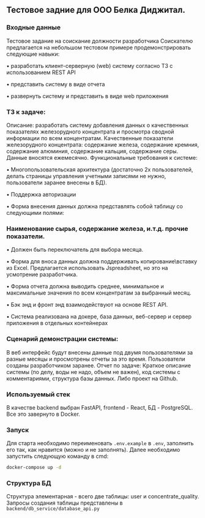 ## Тестовое задние для ООО Белка Диджитал.

### Входные данные

Тестовое задание на соискание должности разработчика 
Соискателю предлагается на небольшом тестовом примере продемонстрировать следующие навыки:

•	разработать клиент-серверную (web) систему согласно ТЗ с использованием REST API

•	представить систему в виде отчета

•	развернуть систему и представить в виде web приложения


### ТЗ к задаче:

Описание: разработать систему добавления данных о качественных показателях железорудного концентрата и просмотра сводной информации по всем концентратам. Качественные показатели железорудного концентрата: содержание железа, содержание кремния, содержание алюминия, содержание кальция, содержание серы. Данные вносятся ежемесячно.
Функциональные требования к системе:

• Многопользовательская архитектура (достаточно 2х пользователей, делать страницы управления учетными записями не нужно, пользователи заранее внесены в БД). 

• Поддержка авторизации 

• Форма внесения данных должна представлять собой таблицу со следующими полями:

### Наименование сырья, содержание железа, и.т.д. прочие показатели.

•	Должен быть переключатель для выбора месяца.

•	Форма для вноса данных должна поддерживать копирование\вставку из Excel. Предлагается использовать Jspreadsheet, но это на усмотрение разработчика.

•	Форма отчета должна выводить среднее, минимальное и максимальные значения по всем концентратам за выбранный месяц.

•	Бэк энд и фронт энд взаимодействуют на основе REST API. 

•	Система реализована на докере, база данных, веб-сервер и сервер приложения в отдельных контейнерах


### Сценарий демонстрации системы:

В веб интерфейс будут внесены данные под двумя пользователями за разные месяцы и просмотрены отчеты за это время. Пользователи созданы разработчиком заранее.
Отчет по задаче: 
Краткое описание системы (по делу, воды не надо, объем не важен), код системы с комментариями, структура базы данных. Либо проект на Github.


### Используемый стек

В качестве backend выбран FastAPI, frontend - React, БД - PostgreSQL. Все это завернуто в Docker.

### Запуск

Для старта необходимо переименовать `.env.example` в `.env`, заполнить его так, как нравится (можно и не заполнять). 
Далее необходимо запустить следующую команду в cmd:

```bash
docker-compose up -d
```

### Структура БД

Структура элементарная - всего две таблицы: user и concentrate_quality. 
Запросы создания таблицы представлены в `backend/db_service/database_api.py`